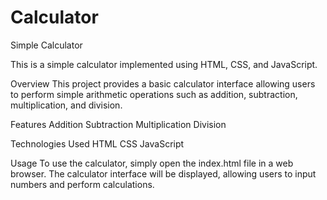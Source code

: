 # Calculator
Simple Calculator

This is a simple calculator implemented using HTML, CSS, and JavaScript.

Overview
This project provides a basic calculator interface allowing users to perform simple arithmetic operations such as addition, subtraction, multiplication, and division.

Features
Addition
Subtraction
Multiplication
Division

Technologies Used
HTML
CSS
JavaScript

Usage
To use the calculator, simply open the index.html file in a web browser. The calculator interface will be displayed, allowing users to input numbers and perform calculations.
